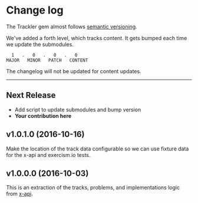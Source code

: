 # Change log

The Trackler gem almost follows [semantic versioning](http://semver.org/).

We've added a forth level, which tracks content. It gets bumped each time we
update the submodules.

      1   .   0   .   0   .   0
    MAJOR   MINOR   PATCH   CONTENT

The changelog will not be updated for content updates.

----------------

## Next Release
* Add script to update submodules and bump version
* **Your contribution here**

## v1.0.1.0 (2016-10-16)

Make the location of the track data configurable so we can use fixture
data for the x-api and exercism.io tests.

## v1.0.0.0 (2016-10-03)

This is an extraction of the tracks, problems, and implementations logic
from [x-api][xapi].

[xapi]: https://github.com/exercism/x-api
